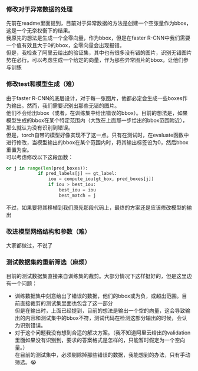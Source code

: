 ### 修改对于异常数据的处理
先前在readme里面提到，目前对于异常数据的方法是创建一个空张量作为bbox，这是一个无奈权衡下的结果。   
我原先的想法是生成一个全零向量，作为bbox，但是在faster R-CNN中我们需要一个值有效且大于0的bbox，全零向量会出现报错。   
但是，我检查了阿里云给出的验证集，其中也有很多没有错的图片，识别无错图片势在必行。可以考虑生成一个给定的向量，作为那些异常图片的bbox，让他们参与训练
### 修改test和模型生成（难）
由于faster R-CNN的底层设计，对于每一张图片，他都必定会生成一些boxes作为输出。然而，我们需要识别出那些无错的图片。   
他们不会给出bbox（或者，在训练集中给出错误的bbox）。目前的想法是，如果模型生成的bbox在某个特定范围内（大致在上面那一步给出的bbox范围附近），那么就认为没有识别到错误。   
但是，torch自带的模型好像实现不了这一点。只有在测试时，在evaluate函数中进行修改，当模型输出的bbox在某个范围内时，将其输出标签设为0，然后bbox重置为空。   
可以考虑修改以下这段函数：
```python
or j in range(len(pred_boxes)):
            if pred_labels[j] == gt_label:
                iou = compute_iou(gt_box, pred_boxes[j])
                if iou > best_iou:
                    best_iou = iou
                    best_match = j
```
不过，如果要将其移植到我们原先那段代码上，最终的方案还是应该修改模型的输出
### 改进模型网络结构和参数（难）
大家都做过，不说了
### 测试数据集的重新筛选（麻烦）
目前的测试数据集直接来自训练集的裁剪。大部分情况下这样挺好的，但是这里边有一个问题：
- 训练数据集中刻意给出了错误的数据，他们的bbox或为负，或超出范围。目前直接裁剪的测试集里面也包含了这一部分   
但是在输出时，上面已经提到，目前的想法是输出一个空的向量，这会导致输出的内容和测试集中的bbox不符，测试代码在检测这部分输出的时候，会认为识别错误。   
- 对于这个问题我没有想到合适的解决方案。（我不知道阿里云给出的validation里面如果没有识别到，要求的答案格式是怎样的，只能暂时假定为一个空向量。）   
在目前的测试集中，必须剔除掉那些错误的数据，我能想到的办法，只有手动筛选。😭

